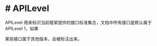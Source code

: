 <!-- 源地址: https://iot.mi.com/vela/quickapp/zh/guide/version/ -->

# # APILevel

APILevel 用来标识当前框架提供的接口标准集合，文档中所有接口是默认属于 APILevel 1，如果

某些接口属于其他版本，会被标注出来。
